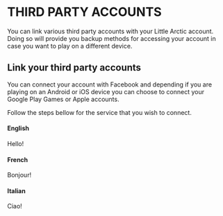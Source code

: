 # THIRD PARTY ACCOUNTS

You can link various third party accounts with your Little Arctic account. Doing so will provide you backup methods for accessing your account in case you want to play on a different device. 

## Link your third party accounts

You can connect your account with Facebook and depending if you are playing on an Android or iOS device you can choose to connect your Google Play Games or Apple accounts. 

Follow the steps bellow for the service that you wish to connect. 

<!-- tabs:start -->

#### **English**

Hello!

#### **French**

Bonjour!

#### **Italian**

Ciao!

<!-- tabs:end -->